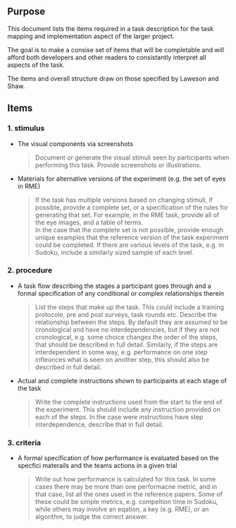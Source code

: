 ## Purpose
This document lists the items required in a task description for the task mapping and implementation aspect of the larger project.

The goal is to make a consise set of items that will be completable and will afford both developers and other readers to consistantly interpret all aspects of the task.

The items and overall structure draw on those specified by Laweson and Shaw.

## Items

### 1. stimulus
- The visual components via screenshots
  > Document or generate the visual stimuli seen by participants when performing this task. Provide screenshots or illustrations.
- Materials for alternative versions of the experiment (e.g. the set of eyes in RME)
  > If the task has multiple versions based on changing stimuli, if possible, provide a complete set, or a specification of the rules for generating that set. For example, in the RME task, provide all of the eye images, and a table of terms.  
  > In the case that the complete set is not possible, provide enough unique examples that the reference version of the task experiment could be completed. If there are various levels of the task, e.g. in Sudoku, include a similarly sized sample of each level.

### 2.  procedure
- A task flow describing the stages a participant goes through and a formal specification of any conditional or complex relationships therein
  > List the steps that make up the task. This could include a training protocole, pre and post surveys, task rounds etc.
  > Describe the relationship between the steps. By default they are assumed to be cronological and have no interdependencies, but if they are not cronological, e.g. some choice changes the order of the steps, that should be described in full detail. Similarly, if the steps are interdependent in some way, e.g. performance on one step infleunces what is seen on another step, this should also be described in full detail.
- Actual and complete instructions shown to participants at each stage of the task
  > Write the complete instructions used from the start to the end of the experiment. This should include any instruction provided on each of the steps. In the case were instructions have step interdependence, describe that in full detail.

### 3. criteria
- A formal specification of how performance is evaluated based on the specfici materails and the teams actions in a given trial
  > Write out how performance is calculated for this task. In some cases there may be more than one performacne metric, and in that case, list all the ones used in the reference papers. Some of these could be simple metrics, e.g. compeltion time in Sudoku, while others may involve an eqation, a key (e.g. RME), or an algorithm, to judge the correct answer.
